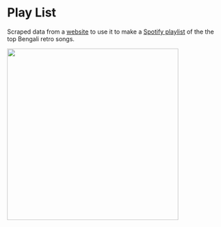 # Play List
<p> Scraped data from a <a href='https://gaana.com/playlist/gaana-dj-bengali-retro-top-50'>website</a> to use it to make a <a href="https://open.spotify.com/playlist/5t79AgOnmOa8bCOENLRgQ4?si=efdc1d6a41684dfd">Spotify playlist</a> of the the top Bengali retro songs.
  </p>
<img src="https://user-images.githubusercontent.com/68013183/116839139-b7d9c300-abee-11eb-93ac-07920242212d.png" width="400">
